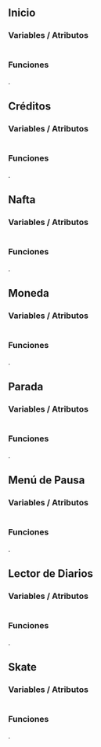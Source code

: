 ## Inicio

### Variables / Atributos

```

```

### Funciones

.

## Créditos

### Variables / Atributos

```

```

### Funciones

.


## Nafta

### Variables / Atributos

```

```

### Funciones

.


## Moneda

### Variables / Atributos

```

```

### Funciones

.


## Parada

### Variables / Atributos

```

```

### Funciones

.

## Menú de Pausa

### Variables / Atributos

```

```

### Funciones

.


## Lector de Diarios

### Variables / Atributos

```

```

### Funciones

.


## Skate

### Variables / Atributos

```

```

### Funciones

.
